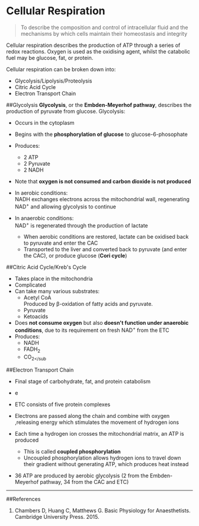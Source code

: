 # Cellular Respiration

> To describe the composition and control of intracellular fluid and the mechanisms by which cells maintain their homeostasis and integrity

Cellular respiration describes the production of ATP through a series of redox reactions. Oxygen is used as the oxidising agent, whilst the catabolic fuel may be glucose, fat, or protein.

Cellular respiration can be broken down into:
* Glycolysis/Lipolysis/Proteolysis
* Citric Acid Cycle
* Electron Transport Chain

##Glycolysis
**Glycolysis**, or the **Embden-Meyerhof pathway**, describes the production of pyruvate from glucose. Glycolysis:
* Occurs in the cytoplasm
* Begins with the **phosphorylation of glucose** to glucose-6-phosophate
* Produces:
  * 2 ATP
  * 2 Pyruvate
  * 2 NADH


* Note that **oxygen is not consumed and carbon dioxide is not produced**
* In aerobic conditions:  
NADH exchanges electrons across the mitochondrial wall, regenerating NAD<sup>+</sup> and allowing glycolysis to continue
* In anaerobic conditions:  
  NAD<sup>+</sup> is regenerated through the production of lactate
    * When aerobic conditions are restored, lactate can be oxidised back to pyruvate and enter the CAC
    * Transported to the liver and converted back to pyruvate (and enter the CAC), or produce glucose (**Cori cycle**)

##Citric Acid Cycle/Kreb's Cycle
* Takes place in the mitochondria
* Complicated 
* Can take many various substrates:
  * Acetyl CoA  
  Produced by β-oxidation of fatty acids and pyruvate.
  * Pyruvate
  * Ketoacids
* Does **not consume oxygen** but also **doesn't function under anaerobic conditions**, due to its requirement on fresh NAD<sup>+</sup> from the ETC
* Produces:
  * NADH
  * FADH<sub>2</sub>
  * CO<sub>2</sub

##Electron Transport Chain
* Final stage of carbohydrate, fat, and protein catabolism
* e
* ETC consists of five protein complexes
* Electrons are passed along the chain and combine with oxygen ,releasing energy which stimulates the movement of hydrogen ions
* Each time a hydrogen ion crosses the mitochondrial matrix, an ATP is produced
  * This is called **coupled phosphorylation**
  * Uncoupled phosphorylation allows hydrogen ions to travel down their gradient without generating ATP, which produces heat instead

* 36 ATP are produced by aerobic glycolysis (2 from the Embden-Meyerhof pathway, 34 from the CAC and ETC)

---
##References
1. Chambers D, Huang C, Matthews G. Basic Physiology for Anaesthetists. Cambridge University Press. 2015.

  
 
 